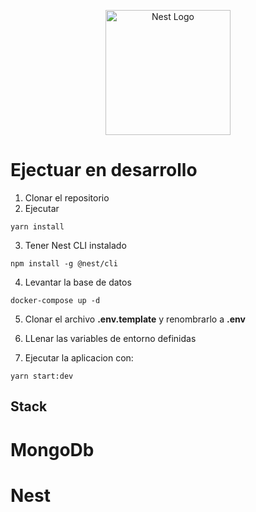 <p align="center">
  <a href="http://nestjs.com/" target="blank"><img src="https://nestjs.com/img/logo-small.svg" width="200" alt="Nest Logo" /></a>
</p>

# Ejectuar en desarrollo

1. Clonar el repositorio
2. Ejecutar
```
yarn install
```
3. Tener Nest CLI instalado
```
npm install -g @nest/cli
```

4. Levantar la base de datos
```
docker-compose up -d
```

5. Clonar el archivo __.env.template__ y renombrarlo a __.env__

6. LLenar las variables de entorno definidas

7. Ejecutar la aplicacion con:
```
yarn start:dev
```

## Stack
# MongoDb
# Nest